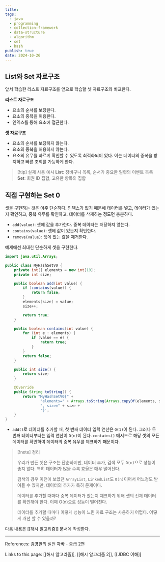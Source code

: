 ```yaml
---
title:
tags:
  - java
  - programming
  - collection-framework
  - data-structure
  - algorithm
  - set
  - hash
publish: true
date: 2024-10-26
---
```


## List와 Set 자료구조

앞서 학습한 리스트 자료구조를 앞으로 학습할 셋 자료구조와 비교한다.

**리스트 자료구조**

- 요소의 순서를 보장한다.
- 요소의 중복을 허용한다.
- 인덱스를 통해 요소에 접근한다.

**셋 자료구조**

- 요소의 순서를 보장하지 않는다.
- 요소의 중복을 허용하지 않는다.
- 요소의 유무를 빠르게 확인할 수 있도록 최적화되어 있다. 이는 데이터의 중복을 방지하고 빠른 조회를 가능하게 한다.

> [!tip] 실제 사용 예시
> **List**: 장바구니 목록, 순서가 중요한 일련의 이벤트 목록
> **Set**: 회원 ID 집합, 고유한 항목의 집합

## 직접 구현하는 Set 0

셋을 구현하는 것은 아주 단순하다. 인덱스가 없기 때문에 데이터를 넣고, 데이터가 있는지 확인하고, 중복 유무를 확인하고, 데이터를 삭제하는 정도면 충분하다.

- `add(value)`: 셋에 값을 추가한다. 중복 데이터는 저장하지 않는다.
- `contains(value)`: 셋에 값이 있는지 확인한다.
- `remove(value)`: 셋에 있는 값을 제거한다.

예제에선 최대한 단순하게 셋을 구현한다.

```java title="MyHashSetV0.java"
import java.util.Arrays;

public class MyHashSetV0 {
    private int[] elements = new int[10];
    private int size;

    public boolean add(int value) {
        if (contains(value)) {
            return false;
        }
        elements[size] = value;
        size++;

        return true;
    }

    public boolean contains(int value) {
        for (int e : elements) {
            if (value == e) {
                return true;
            }
        }
        return false;
    }

    public int size() {
        return size;
    }

    @Override
    public String toString() {
        return "MyHashSetV0{" +
                "elements=" + Arrays.toString(Arrays.copyOf(elements, size)) +
                ", size=" + size +
                '}';
    }
}
```

- `add()`로 데이터를 추가할 때, 첫 번째 데이터 입력 연산은 `O(1)`이 된다. 그러나 두 번째 데이터부터는 입력 연산이 `O(n)`이 된다. `contains()` 메서드로 해당 셋의 모든 데이터를 확인하여 데이터의 중복 유무를 체크하기 때문이다.

> [!note] 정리
>
> 우리가 만든 셋은 구조는 단순하지만, 데이터 추가, 검색 모두 `O(n)`으로 성능이 좋지 않다. 특히 데이터가 많을 수록 효율은 매우 떨어진다.
>
> 검색의 경우 이전에 보았던 `ArrayList`, `LinkedList`도 `O(n)`이어서 어느정도 받아들 수 있지만, 데이터의 추가가 특히 문제이다.
>
> 데이터를 추가할 때마다 중복 데이터가 있는지 체크하기 위해 셋의 전체 데이터를 확인해야 한다. 이때 O(n)으로 성능이 떨어진다.
>
> 데이터를 추가할 때마다 이렇게 성능이 느린 자료 구조는 사용하기 어렵다. 어떻게 개선 할 수 있을까?

다음 내용은 [[해시 알고리즘]] 문서에 작성한다.

---

References: 김영한의 실전 자바 - 중급 2편

Links to this page: [[해시 알고리즘]], [[해시 알고리즘 2]], [[JDBC 이해]]
